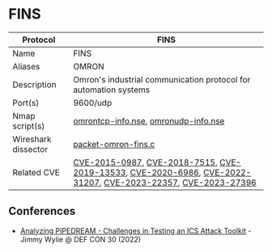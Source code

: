 # FINS

| Protocol | FINS |
|---|---|
| Name | FINS |
| Aliases | OMRON |
| Description | Omron's industrial communication protocol for automation systems |
| Port(s) | 9600/udp |
| Nmap script(s) | [omrontcp-info.nse](https://github.com/digitalbond/Redpoint/blob/master/omrontcp-info.nse), [omronudp-info.nse](https://github.com/digitalbond/Redpoint/blob/master/omronudp-info.nse) |
| Wireshark dissector | [packet-omron-fins.c](https://github.com/wireshark/wireshark/blob/master/epan/dissectors/packet-omron-fins.c) |
| Related CVE | [CVE-2015-0987](https://nvd.nist.gov/vuln/detail/CVE-2015-0987), [CVE-2018-7515](https://nvd.nist.gov/vuln/detail/CVE-2018-7515), [CVE-2019-13533](https://nvd.nist.gov/vuln/detail/CVE-2019-13533), [CVE-2020-6986](https://nvd.nist.gov/vuln/detail/CVE-2020-6986), [CVE-2022-31207](https://nvd.nist.gov/vuln/detail/CVE-2022-31207), [CVE-2023-22357](https://nvd.nist.gov/vuln/detail/CVE-2023-22357), [CVE-2023-27396](https://nvd.nist.gov/vuln/detail/CVE-2023-27396) |

## Conferences
- [Analyzing PIPEDREAM - Challenges in Testing an ICS Attack Toolkit](https://www.youtube.com/watch?v=_dz6VNYSSJ0) - Jimmy Wylie @ DEF CON 30 (2022)
